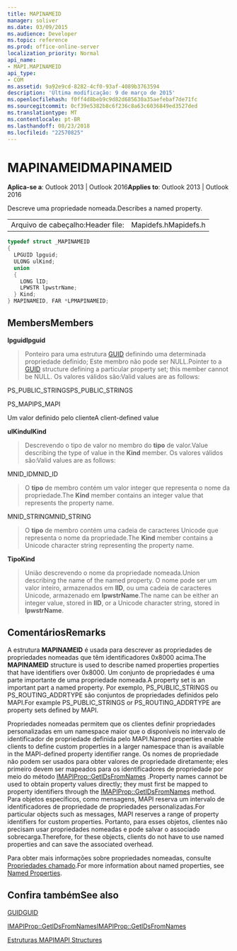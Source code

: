 ```yaml
---
title: MAPINAMEID
manager: soliver
ms.date: 03/09/2015
ms.audience: Developer
ms.topic: reference
ms.prod: office-online-server
localization_priority: Normal
api_name:
- MAPI.MAPINAMEID
api_type:
- COM
ms.assetid: 9a92e9cd-8282-4cf0-93af-4089b3763594
description: 'Última modificação: 9 de março de 2015'
ms.openlocfilehash: f0ff4d8beb9c9d82d685630a35aefebaf7de71fc
ms.sourcegitcommit: 0cf39e5382b8c6f236c8a63c6036849ed3527ded
ms.translationtype: MT
ms.contentlocale: pt-BR
ms.lasthandoff: 08/23/2018
ms.locfileid: "22570825"
---
```

# <a name="mapinameid"></a><span data-ttu-id="54706-103">MAPINAMEID</span><span class="sxs-lookup"><span data-stu-id="54706-103">MAPINAMEID</span></span>

  
  
<span data-ttu-id="54706-104">**Aplica-se a**: Outlook 2013 | Outlook 2016</span><span class="sxs-lookup"><span data-stu-id="54706-104">**Applies to**: Outlook 2013 | Outlook 2016</span></span> 
  
<span data-ttu-id="54706-105">Descreve uma propriedade nomeada.</span><span class="sxs-lookup"><span data-stu-id="54706-105">Describes a named property.</span></span> 
  
|||
|:-----|:-----|
|<span data-ttu-id="54706-106">Arquivo de cabeçalho:</span><span class="sxs-lookup"><span data-stu-id="54706-106">Header file:</span></span>  <br/> |<span data-ttu-id="54706-107">Mapidefs.h</span><span class="sxs-lookup"><span data-stu-id="54706-107">Mapidefs.h</span></span>  <br/> |
   
```cpp
typedef struct _MAPINAMEID
{
  LPGUID lpguid;
  ULONG ulKind;
  union
  {
    LONG lID;
    LPWSTR lpwstrName;
  } Kind;
} MAPINAMEID, FAR *LPMAPINAMEID;

```

## <a name="members"></a><span data-ttu-id="54706-108">Members</span><span class="sxs-lookup"><span data-stu-id="54706-108">Members</span></span>

 <span data-ttu-id="54706-109">**lpguid**</span><span class="sxs-lookup"><span data-stu-id="54706-109">**lpguid**</span></span>
  
> <span data-ttu-id="54706-110">Ponteiro para uma estrutura [GUID](guid.md) definindo uma determinada propriedade definido; Este membro não pode ser NULL.</span><span class="sxs-lookup"><span data-stu-id="54706-110">Pointer to a [GUID](guid.md) structure defining a particular property set; this member cannot be NULL.</span></span> <span data-ttu-id="54706-111">Os valores válidos são:</span><span class="sxs-lookup"><span data-stu-id="54706-111">Valid values are as follows:</span></span> 
    
<span data-ttu-id="54706-112">PS_PUBLIC_STRINGS</span><span class="sxs-lookup"><span data-stu-id="54706-112">PS_PUBLIC_STRINGS</span></span>
  
> 
    
<span data-ttu-id="54706-113">PS_MAPI</span><span class="sxs-lookup"><span data-stu-id="54706-113">PS_MAPI</span></span>
  
> 
    
<span data-ttu-id="54706-114">Um valor definido pelo cliente</span><span class="sxs-lookup"><span data-stu-id="54706-114">A client-defined value</span></span>
  
> 
    
 <span data-ttu-id="54706-115">**ulKind**</span><span class="sxs-lookup"><span data-stu-id="54706-115">**ulKind**</span></span>
  
> <span data-ttu-id="54706-116">Descrevendo o tipo de valor no membro do **tipo** de valor.</span><span class="sxs-lookup"><span data-stu-id="54706-116">Value describing the type of value in the **Kind** member.</span></span> <span data-ttu-id="54706-117">Os valores válidos são:</span><span class="sxs-lookup"><span data-stu-id="54706-117">Valid values are as follows:</span></span> 
    
<span data-ttu-id="54706-118">MNID_ID</span><span class="sxs-lookup"><span data-stu-id="54706-118">MNID_ID</span></span> 
  
> <span data-ttu-id="54706-119">O **tipo** de membro contém um valor integer que representa o nome da propriedade.</span><span class="sxs-lookup"><span data-stu-id="54706-119">The **Kind** member contains an integer value that represents the property name.</span></span> 
    
<span data-ttu-id="54706-120">MNID_STRING</span><span class="sxs-lookup"><span data-stu-id="54706-120">MNID_STRING</span></span> 
  
> <span data-ttu-id="54706-121">O **tipo** de membro contém uma cadeia de caracteres Unicode que representa o nome da propriedade.</span><span class="sxs-lookup"><span data-stu-id="54706-121">The **Kind** member contains a Unicode character string representing the property name.</span></span> 
    
 <span data-ttu-id="54706-122">**Tipo**</span><span class="sxs-lookup"><span data-stu-id="54706-122">**Kind**</span></span>
  
> <span data-ttu-id="54706-123">União descrevendo o nome da propriedade nomeada.</span><span class="sxs-lookup"><span data-stu-id="54706-123">Union describing the name of the named property.</span></span> <span data-ttu-id="54706-124">O nome pode ser um valor inteiro, armazenados em **lID**, ou uma cadeia de caracteres Unicode, armazenado em **lpwstrName**.</span><span class="sxs-lookup"><span data-stu-id="54706-124">The name can be either an integer value, stored in **lID**, or a Unicode character string, stored in **lpwstrName**.</span></span>
    
## <a name="remarks"></a><span data-ttu-id="54706-125">Comentários</span><span class="sxs-lookup"><span data-stu-id="54706-125">Remarks</span></span>

<span data-ttu-id="54706-126">A estrutura **MAPINAMEID** é usada para descrever as propriedades de propriedades nomeadas que têm identificadores 0x8000 acima.</span><span class="sxs-lookup"><span data-stu-id="54706-126">The **MAPINAMEID** structure is used to describe named properties properties that have identifiers over 0x8000.</span></span> <span data-ttu-id="54706-127">Um conjunto de propriedades é uma parte importante de uma propriedade nomeada.</span><span class="sxs-lookup"><span data-stu-id="54706-127">A property set is an important part a named property.</span></span> <span data-ttu-id="54706-128">Por exemplo, PS_PUBLIC_STRINGS ou PS_ROUTING_ADDRTYPE são conjuntos de propriedades definidos pelo MAPI.</span><span class="sxs-lookup"><span data-stu-id="54706-128">For example PS_PUBLIC_STRINGS or PS_ROUTING_ADDRTYPE are property sets defined by MAPI.</span></span> 
  
<span data-ttu-id="54706-129">Propriedades nomeadas permitem que os clientes definir propriedades personalizadas em um namespace maior que o disponíveis no intervalo de identificador de propriedade definida pelo MAPI.</span><span class="sxs-lookup"><span data-stu-id="54706-129">Named properties enable clients to define custom properties in a larger namespace than is available in the MAPI-defined property identifier range.</span></span> <span data-ttu-id="54706-130">Os nomes de propriedade não podem ser usados para obter valores de propriedade diretamente; eles primeiro devem ser mapeados para os identificadores de propriedade por meio do método [IMAPIProp::GetIDsFromNames](imapiprop-getidsfromnames.md) .</span><span class="sxs-lookup"><span data-stu-id="54706-130">Property names cannot be used to obtain property values directly; they must first be mapped to property identifiers through the [IMAPIProp::GetIDsFromNames](imapiprop-getidsfromnames.md) method.</span></span> <span data-ttu-id="54706-131">Para objetos específicos, como mensagens, MAPI reserva um intervalo de identificadores de propriedade de propriedades personalizadas.</span><span class="sxs-lookup"><span data-stu-id="54706-131">For particular objects such as messages, MAPI reserves a range of property identifiers for custom properties.</span></span> <span data-ttu-id="54706-132">Portanto, para esses objetos, clientes não precisam usar propriedades nomeadas e pode salvar o associado sobrecarga.</span><span class="sxs-lookup"><span data-stu-id="54706-132">Therefore, for these objects, clients do not have to use named properties and can save the associated overhead.</span></span> 
  
<span data-ttu-id="54706-133">Para obter mais informações sobre propriedades nomeadas, consulte [Propriedades chamado](mapi-named-properties.md).</span><span class="sxs-lookup"><span data-stu-id="54706-133">For more information about named properties, see [Named Properties](mapi-named-properties.md).</span></span>
  
## <a name="see-also"></a><span data-ttu-id="54706-134">Confira também</span><span class="sxs-lookup"><span data-stu-id="54706-134">See also</span></span>



[<span data-ttu-id="54706-135">GUID</span><span class="sxs-lookup"><span data-stu-id="54706-135">GUID</span></span>](guid.md)
  
[<span data-ttu-id="54706-136">IMAPIProp::GetIDsFromNames</span><span class="sxs-lookup"><span data-stu-id="54706-136">IMAPIProp::GetIDsFromNames</span></span>](imapiprop-getidsfromnames.md)


[<span data-ttu-id="54706-137">Estruturas MAPI</span><span class="sxs-lookup"><span data-stu-id="54706-137">MAPI Structures</span></span>](mapi-structures.md)

